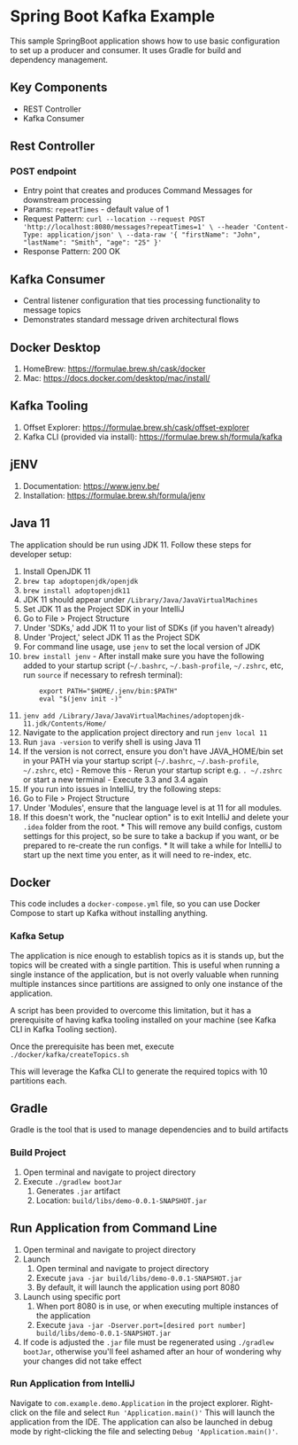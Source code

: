 # Spring Boot Kafka Example

This sample SpringBoot application shows how to use basic configuration to set up a producer and consumer.
It uses Gradle for build and dependency management.

## Key Components
* REST Controller
* Kafka Consumer

## Rest Controller
### POST endpoint
* Entry point that creates and produces Command Messages for downstream processing
* Params: `repeatTimes` - default value of 1
* Request Pattern: `curl --location --request POST 'http://localhost:8080/messages?repeatTimes=1' \
  --header 'Content-Type: application/json' \
  --data-raw '{
  "firstName": "John",
  "lastName": "Smith",
  "age": "25"
  }'`
* Response Pattern: 200 OK

## Kafka Consumer
* Central listener configuration that ties processing functionality to message topics
* Demonstrates standard message driven architectural flows

## Docker Desktop
1. HomeBrew: https://formulae.brew.sh/cask/docker
2. Mac: https://docs.docker.com/desktop/mac/install/

## Kafka Tooling
1. Offset Explorer: https://formulae.brew.sh/cask/offset-explorer
2. Kafka CLI (provided via install): https://formulae.brew.sh/formula/kafka

## jENV
1. Documentation: https://www.jenv.be/
2. Installation: https://formulae.brew.sh/formula/jenv

## Java 11
The application should be run using JDK 11. Follow these steps for developer setup:

1. Install OpenJDK 11
  1. `brew tap adoptopenjdk/openjdk`
  2. `brew install adoptopenjdk11`
  3. JDK 11 should appear under `/Library/Java/JavaVirtualMachines`
2. Set JDK 11 as the Project SDK in your IntelliJ
  1. Go to File > Project Structure
  2. Under 'SDKs,' add JDK 11 to your list of SDKs (if you haven't already)
  3. Under 'Project,' select JDK 11 as the Project SDK
3. For command line usage, use `jenv` to set the local version of JDK
  1. `brew install jenv`
    - After install make sure you have the following added to your startup script (`~/.bashrc`, `~/.bash-profile`, `~/.zshrc`, etc, run `source` if necessary to refresh terminal):
      ```
          export PATH="$HOME/.jenv/bin:$PATH"
          eval "$(jenv init -)"
      ```
  3. `jenv add /Library/Java/JavaVirtualMachines/adoptopenjdk-11.jdk/Contents/Home/`
  4. Navigate to the application project directory and run `jenv local 11`
  5. Run `java -version` to verify shell is using Java 11
  6. If the version is not correct, ensure you don't have JAVA_HOME/bin set in your PATH via your startup script (`~/.bashrc`, `~/.bash-profile`, `~/.zshrc`, etc)
    - Remove this
    - Rerun your startup script e.g. `. ~/.zshrc` or start a new terminal
    - Execute 3.3 and 3.4 again
4. If you run into issues in IntelliJ, try the following steps:
  1. Go to File > Project Structure
  2. Under 'Modules', ensure that the language level is at 11 for all modules.
  3. If this doesn't work, the "nuclear option" is to exit IntelliJ and delete your `.idea` folder from the root.
    * This will remove any build configs, custom settings for this project, so be sure to take a backup if you want, or be prepared to re-create the run configs.
    * It will take a while for IntelliJ to start up the next time you enter, as it will need to re-index, etc.

## Docker
This code includes a `docker-compose.yml` file, so you can use Docker Compose to start up Kafka without installing anything.


### Kafka Setup
The application is nice enough to establish topics as it is stands up, but the topics will be created with a single partition.
This is useful when running a single instance of the application, but is not overly valuable when running multiple instances since
partitions are assigned to only one instance of the application.

A script has been provided to overcome this limitation, but it has a prerequisite of having kafka tooling installed on your machine (see Kafka CLI in Kafka Tooling section).

Once the prerequisite has been met, execute `./docker/kafka/createTopics.sh`

This will leverage the Kafka CLI to generate the required topics with 10 partitions each.

## Gradle
Gradle is the tool that is used to manage dependencies and to build artifacts

### Build Project
1. Open terminal and navigate to project directory
2. Execute `./gradlew bootJar`
    1. Generates `.jar` artifact
    2. Location: `build/libs/demo-0.0.1-SNAPSHOT.jar`

## Run Application from Command Line
1. Open terminal and navigate to project directory
2. Launch
   1. Open terminal and navigate to project directory
   2. Execute `java -jar build/libs/demo-0.0.1-SNAPSHOT.jar`
   3. By default, it will launch the application using port 8080
3. Launch using specific port
   1. When port 8080 is in use, or when executing multiple instances of the application
   2. Execute `java -jar -Dserver.port=[desired port number] build/libs/demo-0.0.1-SNAPSHOT.jar`
4. If code is adjusted the `.jar` file must be regenerated using `./gradlew bootJar`, otherwise you'll feel ashamed after an hour of wondering why your changes did not take effect

### Run Application from IntelliJ
Navigate to `com.example.demo.Application` in the project explorer. Right-click on the file and select `Run 'Application.main()'`
This will launch the application from the IDE. The application can also be launched in debug mode by right-clicking the file and selecting `Debug 'Application.main()'`.  

